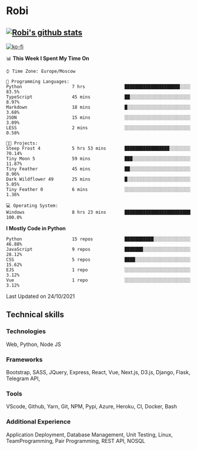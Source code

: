 # Robi

[![Robi's github stats](https://github-readme-stats-lime-theta.vercel.app/api?username=robimez&count_private=true&show_icons=true&theme=dark)](https://github.com/RobiMez/github-readme-stats)
---
[![ko-fi](https://ko-fi.com/img/githubbutton_sm.svg)](https://ko-fi.com/K3K74LSLU)

<!--START_SECTION:waka-->
📊 **This Week I Spent My Time On** 

```text
⌚︎ Time Zone: Europe/Moscow

💬 Programming Languages: 
Python                   7 hrs               █████████████████████░░░░   83.5% 
TypeScript               45 mins             ██░░░░░░░░░░░░░░░░░░░░░░░   8.97% 
Markdown                 18 mins             █░░░░░░░░░░░░░░░░░░░░░░░░   3.68% 
JSON                     15 mins             ░░░░░░░░░░░░░░░░░░░░░░░░░   3.09% 
LESS                     2 mins              ░░░░░░░░░░░░░░░░░░░░░░░░░   0.58%

🐱‍💻 Projects: 
Steep Frost 4            5 hrs 53 mins       █████████████████░░░░░░░░   70.14% 
Tiny Moon 5              59 mins             ███░░░░░░░░░░░░░░░░░░░░░░   11.87% 
Tiny Feather             45 mins             ██░░░░░░░░░░░░░░░░░░░░░░░   8.96% 
Dark Wildflower 49       25 mins             █░░░░░░░░░░░░░░░░░░░░░░░░   5.05% 
Tiny Feather 0           6 mins              ░░░░░░░░░░░░░░░░░░░░░░░░░   1.36%

💻 Operating System: 
Windows                  8 hrs 23 mins       █████████████████████████   100.0%

```

**I Mostly Code in Python** 

```text
Python                   15 repos            ███████████░░░░░░░░░░░░░░   46.88% 
JavaScript               9 repos             ███████░░░░░░░░░░░░░░░░░░   28.12% 
CSS                      5 repos             ████░░░░░░░░░░░░░░░░░░░░░   15.62% 
EJS                      1 repo              ░░░░░░░░░░░░░░░░░░░░░░░░░   3.12% 
Vue                      1 repo              ░░░░░░░░░░░░░░░░░░░░░░░░░   3.12%

```



 Last Updated on 24/10/2021
<!--END_SECTION:waka-->

## Technical skills

### Technologies 

Web, Python, Node JS

### Frameworks

Bootstrap, SASS, JQuery, Express, React, Vue, Next.js,
D3.js, Django, Flask, Telegram API,

### Tools

VScode, Github, Yarn, Git, NPM, Pypi, Azure, Heroku, CI, Docker, Bash

### Additional Experience

Application Deployment, Database Management, Unit Testing, Linux, TeamProgramming, Pair Programming, REST API, NOSQL
